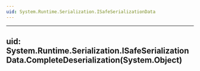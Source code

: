 ```yaml
---
uid: System.Runtime.Serialization.ISafeSerializationData
---
```


---
uid: System.Runtime.Serialization.ISafeSerializationData.CompleteDeserialization(System.Object)
---
